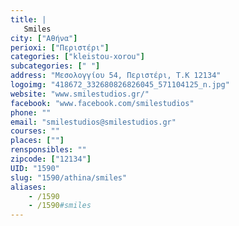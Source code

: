 ```yaml
---
title: |
   Smiles
city: ["Αθήνα"]
perioxi: ["Περιστέρι"]
categories: ["kleistou-xorou"]
subcategories: [" "]
address: "Μεσολογγίου 54, Περιστέρι, Τ.Κ 12134"
logoimg: "418672_332680826826045_571104125_n.jpg"
website: "www.smilestudios.gr/"
facebook: "www.facebook.com/smilestudios"
phone: ""
email: "smilestudios@smilestudios.gr"
courses: ""
places: [""]
rensponsibles: ""
zipcode: ["12134"]
UID: "1590"
slug: "1590/athina/smiles"
aliases:
    - /1590
    - /1590#smiles
---
```


